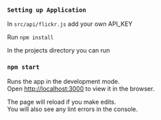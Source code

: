 ### `Setting up Application`

In `src/api/flickr.js` add your own API_KEY

Run `npm install`

In the projects directory you can run

### `npm start`

Runs the app in the development mode.<br>
Open [http://localhost:3000](http://localhost:3000) to view it in the browser.

The page will reload if you make edits.<br>
You will also see any lint errors in the console.